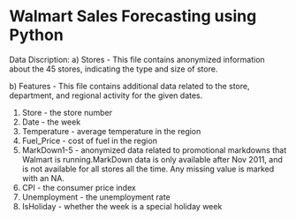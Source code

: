 # Walmart Sales Forecasting using Python

Data Discription:
a) Stores - This file contains anonymized information about the 45 stores, indicating the type and size of store.

b) Features - This file contains additional data related to the store, department, and regional activity for the given dates. 
 
 1. Store - the store number
 2. Date - the week
 3. Temperature - average temperature in the region 
 4. Fuel_Price - cost of fuel in the region  
 5. MarkDown1-5 - anonymized data related to promotional markdowns that Walmart is running.MarkDown data is only available after Nov 2011, and is not 
 available for all stores all the time. Any missing value is marked with an NA.   
 6. CPI - the consumer price index    
 7. Unemployment - the unemployment rate     
 8. IsHoliday - whether the week is a special holiday week       
  
  
  
    
  
   
 
 
